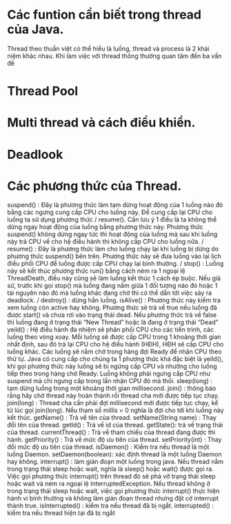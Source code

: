 # Các funtion cần biết trong thread của Java.
Thread theo thuần việt có thể hiểu là luồng, thread và process là 2 khái niệm khác nhau.
Khi làm việc với thread thông thường quan tâm đến ba vấn đề
# Thread Pool
# Multi thread và cách điều khiển.
# Deadlook

# Các phương thức của Thread.

suspend() : Đây là phương thức làm tạm dừng hoạt động của 1 luồng nào đó bằng các ngưng cung cấp CPU cho luồng này. Để cung cấp lại CPU cho luồng ta sử dụng phương thức / resume(). Cần lưu ý 1 điều là ta không thể dừng ngay hoạt động của luồng bằng phương thức này. Phương thức suspend() không dừng ngay tức thì hoạt động của luồng mà sau khi luồng này trả CPU về cho hệ điều hành thì không cấp CPU cho luồng nữa. /
resume() : Đây là phương thức làm cho luồng chạy lại khi luồng bị dừng do phương thức suspend() bên trên. Phương thức này sẽ đưa luồng vào lại lịch điều phối CPU để luồng được cấp CPU chạy lại bình thường. /
stop() : Luồng này sẽ kết thúc phương thức run() bằng cách ném ra 1 ngoại lệ ThreadDeath, điều này cũng sẽ làm luồng kết thúc 1 cách ép buộc. Nếu giả sử, trước khi gọi stop() mà luồng đang nắm giữa 1 đối tượng nào đó hoặc 1 tài nguyên nào đó mà luồng khác đang chờ thì có thể dẫn tới việc sảy ra deadlock. /
destroy() : dừng hẳn luồng.
isAlive() : Phương thức này kiểm tra xem luồng còn active hay không. Phương thức sẽ trả về true nếu luồng đã được start() và chưa rơi vào trạng thái dead. Nếu phương thức trả về false thì luồng đang ở trạng thái “New Thread” hoặc là đang ở trạng thái “Dead”
yeild() : Hệ điều hành đa nhiệm sẽ phân phối CPU cho các tiến trình, các luồng theo vòng xoay. Mỗi luồng sẽ được cấp CPU trong 1 khoảng thời gian nhất định, sau đó trả lại CPU cho hệ điều hành (HĐH), HĐH sẽ cấp CPU cho luồng khác. Các luồng sẽ nằm chờ trong hàng đợi Ready để nhận CPU theo thứ tự. Java có cung cấp cho chúng ta 1 phương thức khá đặc biệt là yeild(), khi gọi phương thức này luồng sẽ bị ngừng cấp CPU và nhường cho luồng tiếp theo trong hàng chờ Ready. Luồng không phải ngưng cấp CPU như suspend mà chỉ ngưng cấp trong lần nhận CPU đó mà thôi.
sleep(long) : tạm dừng luồng trong một khoảng thời gian millisecond.
join() : thông báo rằng hãy chờ thread này hoàn thành rồi thread cha mới được tiếp tục chạy.
join(long) : Thread cha cần phải đợi millisecond mới được tiếp tục chạy, kể từ lúc gọi join(long). Nếu tham số millis = 0 nghĩa là đợi cho tới khi luồng này kết thúc.
getName() : Trả về tên của thread.
setName(String name) : Thay đổi tên của thread.
getId() : Trả về id của thread.
getState(): trả về trạng thái của thread.
currentThread() : Trả về tham chiếu của thread đang được thi hành.
getPriority() : Trả về mức độ ưu tiên của thread.
setPriority(int) : Thay đổi mức độ ưu tiên của thread.
isDaemon() : Kiểm tra nếu thread là một luồng Daemon.
setDaemon(boolean): xác định thread là một luồng Daemon hay không.
interrupt() : làm gián đoạn một luồng trong java. Nếu thread nằm trong trạng thái sleep hoặc wait, nghĩa là sleep() hoặc wait() được gọi ra. Việc gọi phương thức interrupt() trên thread đó sẽ phá vỡ trạng thái sleep hoặc wait và ném ra ngoại lệ InterruptedException. Nếu thread không ở trong trạng thái sleep hoặc wait, việc gọi phương thức interrupt() thực hiện hành vi bình thường và không làm gián đoạn thread nhưng đặt cờ interrupt thành true.
isInterrupted() : kiểm tra nếu thread đã bị ngắt.
interrupted() : kiểm tra nếu thread hiện tại đã bị ngắt
